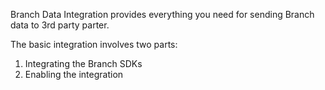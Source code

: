 Branch Data Integration provides everything you need for sending Branch data to 3rd party parter.

The basic integration involves two parts:

1. Integrating the Branch SDKs
1. Enabling the integration
